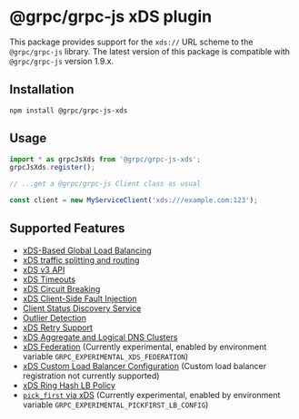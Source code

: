 # @grpc/grpc-js xDS plugin

This package provides support for the `xds://` URL scheme to the `@grpc/grpc-js` library. The latest version of this package is compatible with `@grpc/grpc-js` version 1.9.x.

## Installation

```
npm install @grpc/grpc-js-xds
```

## Usage

```ts
import * as grpcJsXds from '@grpc/grpc-js-xds';
grpcJsXds.register();

// ...get a @grpc/grpc-js Client class as usual

const client = new MyServiceClient('xds:///example.com:123');
```

## Supported Features

 - [xDS-Based Global Load Balancing](https://github.com/grpc/proposal/blob/master/A27-xds-global-load-balancing.md)
 - [xDS traffic splitting and routing](https://github.com/grpc/proposal/blob/master/A28-xds-traffic-splitting-and-routing.md)
 - [xDS v3 API](https://github.com/grpc/proposal/blob/master/A30-xds-v3.md)
 - [xDS Timeouts](https://github.com/grpc/proposal/blob/master/A31-xds-timeout-support-and-config-selector.md)
 - [xDS Circuit Breaking](https://github.com/grpc/proposal/blob/master/A32-xds-circuit-breaking.md)
 - [xDS Client-Side Fault Injection](https://github.com/grpc/proposal/blob/master/A33-Fault-Injection.md)
 - [Client Status Discovery Service](https://github.com/grpc/proposal/blob/master/A40-csds-support.md)
 - [Outlier Detection](https://github.com/grpc/proposal/blob/master/A50-xds-outlier-detection.md)
 - [xDS Retry Support](https://github.com/grpc/proposal/blob/master/A44-xds-retry.md)
 - [xDS Aggregate and Logical DNS Clusters](https://github.com/grpc/proposal/blob/master/A37-xds-aggregate-and-logical-dns-clusters.md)
 - [xDS Federation](https://github.com/grpc/proposal/blob/master/A47-xds-federation.md) (Currently experimental, enabled by environment variable `GRPC_EXPERIMENTAL_XDS_FEDERATION`)
 - [xDS Custom Load Balancer Configuration](https://github.com/grpc/proposal/blob/master/A52-xds-custom-lb-policies.md) (Custom load balancer registration not currently supported)
 - [xDS Ring Hash LB Policy](https://github.com/grpc/proposal/blob/master/A42-xds-ring-hash-lb-policy.md)
 - [`pick_first` via xDS](https://github.com/grpc/proposal/blob/master/A62-pick-first.md#pick_first-via-xds-1) (Currently experimental, enabled by environment variable `GRPC_EXPERIMENTAL_PICKFIRST_LB_CONFIG`)
